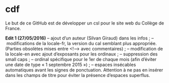 # cdf
Le but de ce GitHub est de développer un csl pour le site web du Collège de France.

<b>Edit 1 (27/05/2016)</b>
– ajout d’un auteur (Silvan Giraud) dans les infos ;
– modifications de la locale-fr, la version du cal semblant plus appropriée. (Parties obsolètes mises entre <!——> avec commentaires) ;
– modification de la locale-en avec ajout d’exposants pour les ordinaux ;
– suppression des small caps ;
– ordinal spécifique pour le 1er de chaque mois (afin d’éviter une date de type « 1 septembre 2015 ») ;
– espaces insécables automatiques avant les signes de ponctuation. Attention à ne pas en insérer dans les champs de titre pour éviter la présence d’espaces superflus.
